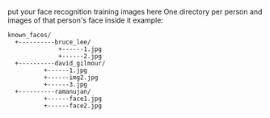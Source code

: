 put your face recognition training images here
One directory per person and images of that person's face inside it
example:
```
known_faces/
  +----------bruce_lee/
              +------1.jpg
              +------2.jpg
  +----------david_gilmour/
          +------1.jpg
          +------img2.jpg
          +------3.jpg
  +----------ramanujan/
          +------face1.jpg
          +------face2.jpg
```
